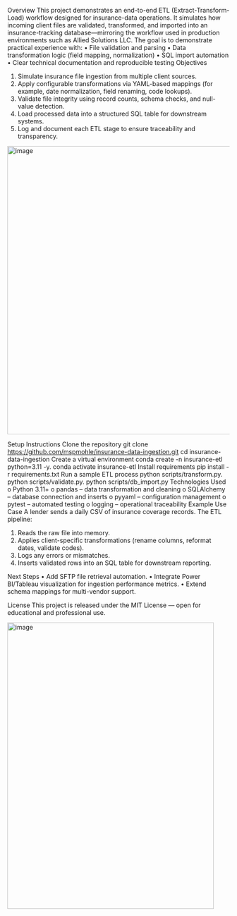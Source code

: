 Overview
This project demonstrates an end-to-end ETL (Extract-Transform-Load) workflow designed for insurance-data operations.
It simulates how incoming client files are validated, transformed, and imported into an insurance-tracking database—mirroring the workflow used in production environments such as Allied Solutions LLC.
The goal is to demonstrate practical experience with:
•	File validation and parsing
•	Data transformation logic (field mapping, normalization)
•	SQL import automation
•	Clear technical documentation and reproducible testing
Objectives
1.	Simulate insurance file ingestion from multiple client sources.
2.	Apply configurable transformations via YAML-based mappings (for example, date normalization, field renaming, code lookups).
3.	Validate file integrity using record counts, schema checks, and null-value detection.
4.	Load processed data into a structured SQL table for downstream systems.
5.	Log and document each ETL stage to ensure traceability and transparency.
<img width="1154" height="654" alt="image" src="https://github.com/user-attachments/assets/44d5b6f0-f8b0-4553-83cd-51013cf77894" />


  	
Setup Instructions
Clone the repository
git clone https://github.com/mspmohle/insurance-data-ingestion.git           cd insurance-data-ingestion
              Create a virtual environment
conda create -n insurance-etl python=3.11 -y.                                                                   conda activate insurance-etl
Install requirements
pip install -r requirements.txt
Run a sample ETL process
python scripts/transform.py.                                                                              python scripts/validate.py.                                                                                                python scripts/db_import.py
	Technologies Used
o	Python 3.11+
o	pandas – data transformation and cleaning
o	SQLAlchemy – database connection and inserts
o	pyyaml – configuration management
o	pytest – automated testing
o	logging – operational traceability
Example Use Case
A lender sends a daily CSV of insurance coverage records.
The ETL pipeline:
1.	Reads the raw file into memory.
2.	Applies client-specific transformations (rename columns, reformat dates, validate codes).
3.	Logs any errors or mismatches.
4.	Inserts validated rows into an SQL table for downstream reporting.

Next Steps
•	Add SFTP file retrieval automation.
•	Integrate Power BI/Tableau visualization for ingestion performance metrics.
•	Extend schema mappings for multi-vendor support.
 
License
This project is released under the MIT License — open for educational and professional use.


<img width="468" height="650" alt="image" src="https://github.com/user-attachments/assets/a6bf4856-fcef-4bf7-8638-2b656d467af8" />
